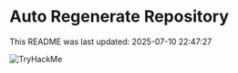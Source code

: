 # Auto Regenerate Repository

This README was last updated: 2025-07-10 22:47:27

 ![TryHackMe](https://tryhackme.com/badge/533634)